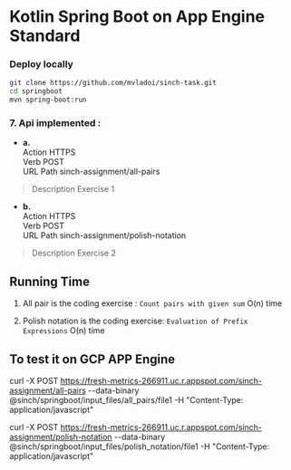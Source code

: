 # Kotlin Spring Boot on App Engine Standard


### Deploy locally 

```sh
git clone https://github.com/mvladoi/sinch-task.git
cd springboot
mvn spring-boot:run 

```

[tutorial]: https://cloud.google.com/community/tutorials/kotlin-springboot-app-engine-java8


### 7. Api implemented : 

- **a.**\
Action	     HTTPS \
Verb         POST\
URL Path     sinch-assignment/all-pairs  
> Description  Exercise 1 

- **b.**\
Action	     HTTPS \
Verb         POST\
URL Path     sinch-assignment/polish-notation
> Description  Exercise 2


## Running Time
1. All pair is the coding exercise : ```Count pairs with given sum```
   O(n) time

2. Polish notation is the coding exercise: ```Evaluation of Prefix Expressions```
    O(n) time
   

## To test it on GCP APP Engine 
curl -X POST https://fresh-metrics-266911.uc.r.appspot.com/sinch-assignment/all-pairs --data-binary  @sinch/springboot/input_files/all_pairs/file1  -H "Content-Type: application/javascript"

curl -X POST https://fresh-metrics-266911.uc.r.appspot.com/sinch-assignment/polish-notation  --data-binary  @sinch/springboot/input_files/polish_notation/file1  -H "Content-Type: application/javascript"
